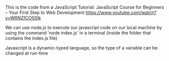 This is the code from a JavaScript Tutorial:
JavaScript Course for Beginners – Your First Step to Web Development 
https://www.youtube.com/watch?v=W6NZfCO5SIk

We can use node.js to execute our javascript code on our local machine by using the command 'node index.js' in a terminal (inside the folder that contains the index.js file)

Javascript is a dynamic-typed language, so the type of a variable can be changed at run-time